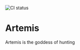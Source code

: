 ![CI status](https://github.com/github/docs/actions/workflows/submit.yml/badge.svg)

# Artemis
Artemis is the goddess of hunting
